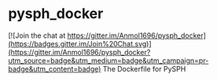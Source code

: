 # pysph_docker

[![Join the chat at https://gitter.im/Anmol1696/pysph_docker](https://badges.gitter.im/Join%20Chat.svg)](https://gitter.im/Anmol1696/pysph_docker?utm_source=badge&utm_medium=badge&utm_campaign=pr-badge&utm_content=badge)
The Dockerfile for PySPH
